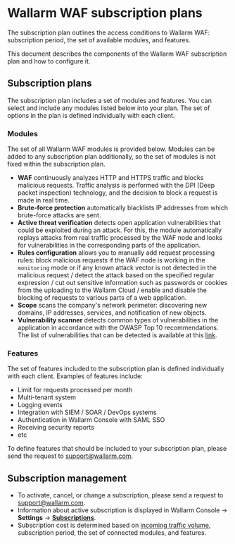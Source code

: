 # Wallarm WAF subscription plans

The subscription plan outlines the access conditions to Wallarm WAF: subscription period, the set of available modules, and features.

This document describes the components of the Wallarm WAF subscription plan and how to configure it.

## Subscription plans

The subscription plan includes a set of modules and features. You can select and include any modules listed below into your plan. The set of options in the plan is defined individually with each client.

### Modules

The set of all Wallarm WAF modules is provided below. Modules can be added to any subscription plan additionally, so the set of modules is not fixed within the subscription plan.

* **WAF** continuously analyzes HTTP and HTTPS traffic and blocks malicious requests. Traffic analysis is performed with the DPI (Deep packet inspection) technology, and the decision to block a request is made in real time.
* **Brute-force protection** automatically blacklists IP addresses from which brute-force attacks are sent.
* **Active threat verification** detects open application vulnerabilities that could be exploited during an attack. For this, the module automatically replays attacks from real traffic processed by the WAF node and looks for vulnerabilities in the corresponding parts of the application.
* **Rules configuration** allows you to manually add request processing rules: block malicious requests if the WAF node is working in the `monitoring` mode or if any known attack vector is not detected in the malicious request / detect the attack based on the specified regular expression / cut out sensitive information such as passwords or cookies from the uploading to the Wallarm Cloud / enable and disable the blocking of requests to various parts of a web application.
* **Scope** scans the company's network perimeter: discovering new domains, IP addresses, services, and notification of new objects.
* **Vulnerability scanner** detects common types of vulnerabilities in the application in accordance with the OWASP Top 10 recommendations. The list of vulnerabilities that can be detected is available at this [link](../../attacks-vulns-list.md).

### Features

The set of features included to the subscription plan is defined individually with each client. Examples of features include:

* Limit for requests processed per month
* Multi-tenant system
* Logging events
* Integration with SIEM / SOAR / DevOps systems
* Authentication in Wallarm Console with SAML SSO
* Receiving security reports
* etc

To define features that should be included to your subscription plan, please send the request to [support@wallarm.com](mailto:support@wallarm.com). 

## Subscription management

* To activate, cancel, or change a subscription, please send a request to [support@wallarm.com](mailto:support@wallarm.com).
* Information about active subscription is displayed in Wallarm Console → **Settings** → [**Subscriptions**](../../user-guides/settings/subscriptions.md).
* Subscription cost is determined based on [incoming traffic volume](../../admin-en/operation/learn-incoming-request-number.md), subscription period, the set of connected modules, and features.
